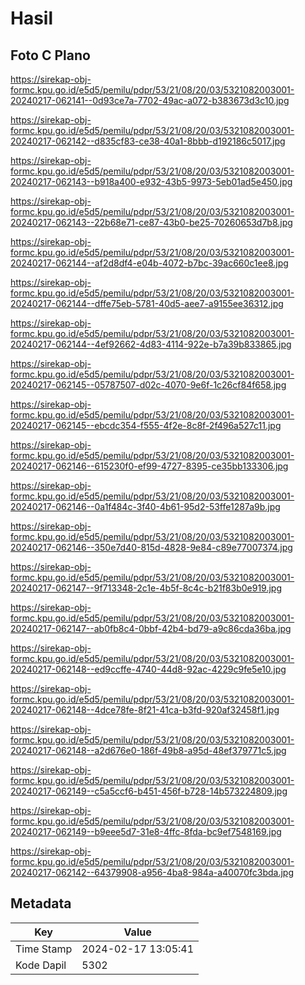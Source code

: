 # Hasil

## Foto C Plano

https://sirekap-obj-formc.kpu.go.id/e5d5/pemilu/pdpr/53/21/08/20/03/5321082003001-20240217-062141--0d93ce7a-7702-49ac-a072-b383673d3c10.jpg

https://sirekap-obj-formc.kpu.go.id/e5d5/pemilu/pdpr/53/21/08/20/03/5321082003001-20240217-062142--d835cf83-ce38-40a1-8bbb-d192186c5017.jpg

https://sirekap-obj-formc.kpu.go.id/e5d5/pemilu/pdpr/53/21/08/20/03/5321082003001-20240217-062143--b918a400-e932-43b5-9973-5eb01ad5e450.jpg

https://sirekap-obj-formc.kpu.go.id/e5d5/pemilu/pdpr/53/21/08/20/03/5321082003001-20240217-062143--22b68e71-ce87-43b0-be25-70260653d7b8.jpg

https://sirekap-obj-formc.kpu.go.id/e5d5/pemilu/pdpr/53/21/08/20/03/5321082003001-20240217-062144--af2d8df4-e04b-4072-b7bc-39ac660c1ee8.jpg

https://sirekap-obj-formc.kpu.go.id/e5d5/pemilu/pdpr/53/21/08/20/03/5321082003001-20240217-062144--dffe75eb-5781-40d5-aee7-a9155ee36312.jpg

https://sirekap-obj-formc.kpu.go.id/e5d5/pemilu/pdpr/53/21/08/20/03/5321082003001-20240217-062144--4ef92662-4d83-4114-922e-b7a39b833865.jpg

https://sirekap-obj-formc.kpu.go.id/e5d5/pemilu/pdpr/53/21/08/20/03/5321082003001-20240217-062145--05787507-d02c-4070-9e6f-1c26cf84f658.jpg

https://sirekap-obj-formc.kpu.go.id/e5d5/pemilu/pdpr/53/21/08/20/03/5321082003001-20240217-062145--ebcdc354-f555-4f2e-8c8f-2f496a527c11.jpg

https://sirekap-obj-formc.kpu.go.id/e5d5/pemilu/pdpr/53/21/08/20/03/5321082003001-20240217-062146--615230f0-ef99-4727-8395-ce35bb133306.jpg

https://sirekap-obj-formc.kpu.go.id/e5d5/pemilu/pdpr/53/21/08/20/03/5321082003001-20240217-062146--0a1f484c-3f40-4b61-95d2-53ffe1287a9b.jpg

https://sirekap-obj-formc.kpu.go.id/e5d5/pemilu/pdpr/53/21/08/20/03/5321082003001-20240217-062146--350e7d40-815d-4828-9e84-c89e77007374.jpg

https://sirekap-obj-formc.kpu.go.id/e5d5/pemilu/pdpr/53/21/08/20/03/5321082003001-20240217-062147--9f713348-2c1e-4b5f-8c4c-b21f83b0e919.jpg

https://sirekap-obj-formc.kpu.go.id/e5d5/pemilu/pdpr/53/21/08/20/03/5321082003001-20240217-062147--ab0fb8c4-0bbf-42b4-bd79-a9c86cda36ba.jpg

https://sirekap-obj-formc.kpu.go.id/e5d5/pemilu/pdpr/53/21/08/20/03/5321082003001-20240217-062148--ed9ccffe-4740-44d8-92ac-4229c9fe5e10.jpg

https://sirekap-obj-formc.kpu.go.id/e5d5/pemilu/pdpr/53/21/08/20/03/5321082003001-20240217-062148--4dce78fe-8f21-41ca-b3fd-920af32458f1.jpg

https://sirekap-obj-formc.kpu.go.id/e5d5/pemilu/pdpr/53/21/08/20/03/5321082003001-20240217-062148--a2d676e0-186f-49b8-a95d-48ef379771c5.jpg

https://sirekap-obj-formc.kpu.go.id/e5d5/pemilu/pdpr/53/21/08/20/03/5321082003001-20240217-062149--c5a5ccf6-b451-456f-b728-14b573224809.jpg

https://sirekap-obj-formc.kpu.go.id/e5d5/pemilu/pdpr/53/21/08/20/03/5321082003001-20240217-062149--b9eee5d7-31e8-4ffc-8fda-bc9ef7548169.jpg

https://sirekap-obj-formc.kpu.go.id/e5d5/pemilu/pdpr/53/21/08/20/03/5321082003001-20240217-062142--64379908-a956-4ba8-984a-a40070fc3bda.jpg


## Metadata

| Key        | Value               |
| ---------- | ------------------- |
| Time Stamp | 2024-02-17 13:05:41 |
| Kode Dapil | 5302                |




